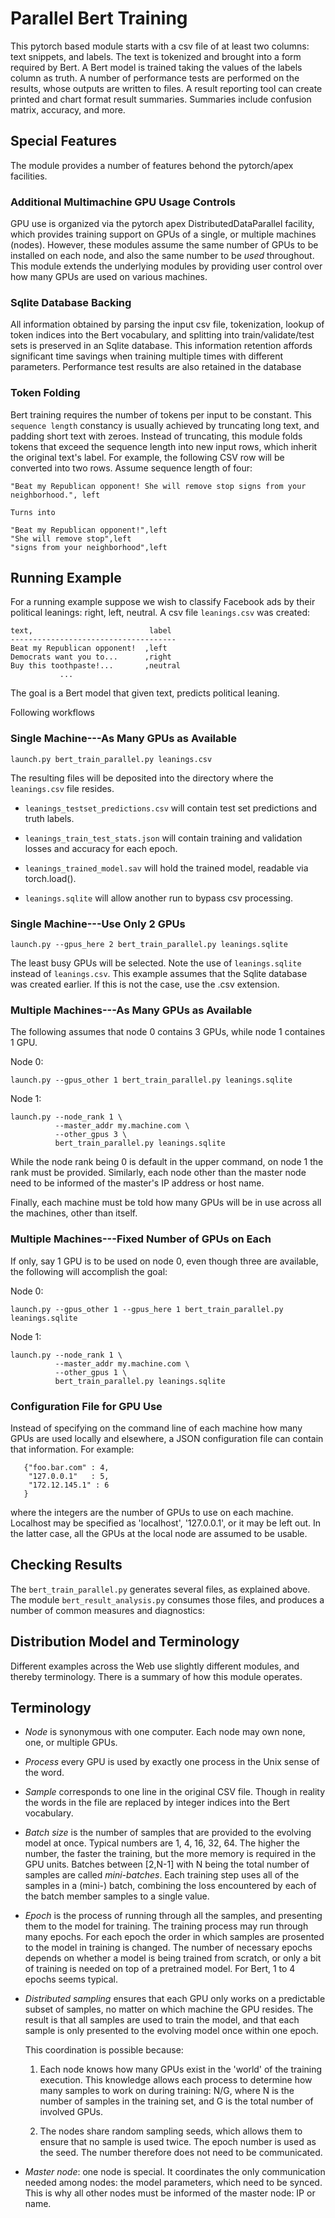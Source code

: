 # Parallel Bert Training

This pytorch based module starts with a csv file of at least two
columns: text snippets, and labels. The text is tokenized and brought
into a form required by Bert. A Bert model is trained taking the
values of the labels column as truth. A number of performance tests
are performed on the results, whose outputs are written to files. A
result reporting tool can create printed and chart format result
summaries. Summaries include confusion matrix, accuracy, and more.

## Special Features

The module provides a number of features behond the pytorch/apex
facilities.

### Additional Multimachine GPU Usage Controls

GPU use is organized via the pytorch apex DistributedDataParallel
facility, which provides training support on GPUs of a single, or
multiple machines (nodes). However, these modules assume the same
number of GPUs to be installed on each node, and also the same number
to be *used* throughout. This module extends the underlying modules by
providing user control over how many GPUs are used on various
machines.

### Sqlite Database Backing

All information obtained by parsing the input csv file, tokenization,
lookup of token indices into the Bert vocabulary, and splitting into
train/validate/test sets is preserved in an Sqlite database. This
information retention affords significant time savings when training
multiple times with different parameters. Performance test results are
also retained in the database

### Token Folding

Bert training requires the number of tokens per input to be
constant. This `sequence length` constancy is usually achieved by
truncating long text, and padding short text with zeroes. Instead of
truncating, this module folds tokens that exceed the sequence length
into new input rows, which inherit the original text's label. For
example, the following CSV row will be converted into two rows. Assume
sequence length of four:

```
"Beat my Republican opponent! She will remove stop signs from your neighborhood.", left

Turns into

"Beat my Republican opponent!",left
"She will remove stop",left
"signs from your neighborhood",left
```

## Running Example

For a running example suppose we wish to classify Facebook ads by
their political leanings: right, left, neutral. A csv file
`leanings.csv` was created:

```
text,                          label
-------------------------------------
Beat my Republican opponent!  ,left
Democrats want you to...      ,right
Buy this toothpaste!...       ,neutral
           ...
```

The goal is a Bert model that given text, predicts political leaning.

Following workflows 

### Single Machine---As Many GPUs as Available

```
launch.py bert_train_parallel.py leanings.csv
```

The resulting files will be deposited into the directory where the
`leanings.csv` file resides.

- `leanings_testset_predictions.csv` will contain test set predictions
  and truth labels.

- `leanings_train_test_stats.json` will contain training and
  validation losses and accuracy for each epoch.

- `leanings_trained_model.sav` will hold the trained model, readable
  via torch.load().

- `leanings.sqlite` will allow another run to bypass csv processing.

### Single Machine---Use Only 2 GPUs


```
launch.py --gpus_here 2 bert_train_parallel.py leanings.sqlite
```

The least busy GPUs will be selected. Note the use of
`leanings.sqlite` instead of `leanings.csv`. This example assumes that
the Sqlite database was created earlier. If this is not the case, use
the .csv extension.

### Multiple Machines---As Many GPUs as Available

The following assumes that node 0 contains 3 GPUs, while node 1
containes 1 GPU.

Node 0:
```
launch.py --gpus_other 1 bert_train_parallel.py leanings.sqlite
```
Node 1:
```
launch.py --node_rank 1 \
          --master_addr my.machine.com \
          --other_gpus 3 \
          bert_train_parallel.py leanings.sqlite
```

While the node rank being 0 is default in the upper command, on node 1
the rank must be provided. Similarly, each node other than the master
node need to be informed of the master's IP address or host name.

Finally, each machine must be told how many GPUs will be in use across
all the machines, other than itself.

### Multiple Machines---Fixed Number of GPUs on Each

If only, say 1 GPU is to be used on node 0, even though three are
available, the following will accomplish the goal:

Node 0:
```
launch.py --gpus_other 1 --gpus_here 1 bert_train_parallel.py leanings.sqlite
```
Node 1:
```
launch.py --node_rank 1 \
          --master_addr my.machine.com \
          --other_gpus 1 \
          bert_train_parallel.py leanings.sqlite
```

### Configuration File for GPU Use

Instead of specifying on the command line of each machine how many
GPUs are used locally and elsewhere, a JSON configuration file can
contain that information. For example:

```
   {"foo.bar.com" : 4,
    "127.0.0.1"   : 5,
    "172.12.145.1" : 6
   }
```

where the integers are the number of GPUs to use on each
machine. Localhost may be specified as 'localhost', '127.0.0.1', or it
may be left out. In the latter case, all the GPUs at the local node
are assumed to be usable.

## Checking Results

The `bert_train_parallel.py` generates several files, as explained
above. The module `bert_result_analysis.py` consumes those files, and
produces a number of common measures and diagnostics:




## Distribution Model and Terminology

Different examples across the Web use slightly different modules, and
thereby terminology. There is a summary of how this module operates. 

## Terminology

- *Node* is synonymous with one computer. Each node may own none, one,
  or multiple GPUs.

- *Process* every GPU is used by exactly one process in the Unix sense
   of the word.

- *Sample* corresponds to one line in the original CSV file. Though in
   reality the words in the file are replaced by integer indices into
   the Bert vocabulary.

- *Batch size* is the number of samples that are provided to the
   evolving model at once. Typical numbers are 1, 4, 16, 32, 64. The
   higher the number, the faster the training, but the more memory is
   required in the GPU units. Batches between [2,N-1] with N being the
   total number of samples are called *mini-batches*. Each training
   step uses all of the samples in a (mini-) batch, combining the loss
   encountered by each of the batch member samples to a single value.

- *Epoch* is the process of running through all the samples, and
   presenting them to the model for training. The training process may
   run through many epochs. For each epoch the order in which samples
   are prosented to the model in training is changed. The number of
   necessary epochs depends on whether a model is being trained from
   scratch, or only a bit of training is needed on top of a pretrained
   model. For Bert, 1 to 4 epochs seems typical.

- *Distributed sampling* ensures that each GPU only works on a
   predictable subset of samples, no matter on which machine the GPU
   resides. The result is that all samples are used to train the
   model, and that each sample is only presented to the evolving model
   once within one epoch.

   This coordination is possible because:

    1. Each node knows how many GPUs exist in the 'world' of the
       training execution. This knowledge allows each process to
       determine how many samples to work on during training: N/G,
       where N is the number of samples in the training set, and G is
       the total number of involved GPUs.

    2. The nodes share random sampling seeds, which allows them to
       ensure that no sample is used twice. The epoch number is used
       as the seed. The number therefore does not need to be
       communicated.

- *Master node*: one node is special. It coordinates the only
   communication needed among nodes: the model parameters, which need
   to be synced. This is why all other nodes must be informed of the
   master node: IP or name.